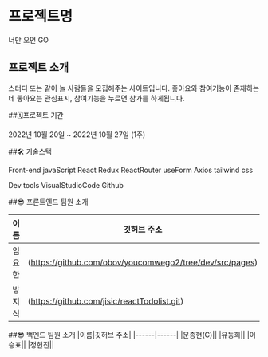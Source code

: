 # 프로젝트명

너만 오면 GO

## 프로젝트 소개

스터디 또는 같이 놀 사람들을 모집해주는 사이트입니다.
좋아요와 참여기능이 존재하는데 좋아요는 관심표시, 참여기능을 누르면 참가를 하게됩니다.

##🗓프로젝트 기간

2022년 10월 20일 ~ 2022년 10월 27일 (1주)

##🛠 기술스택

Front-end
javaScript React Redux ReactRouter useForm Axios tailwind css

Dev tools
VisualStudioCode Github

##😎 프론트엔드 팀원 소개

|이름|깃허브 주소|
|------|------|
|임요한|(https://github.com/obov/youcomwego2/tree/dev/src/pages)|
|방지식|(https://github.com/jisic/reactTodolist.git)|

##😎 백엔드 팀원 소개
|이름|깃허브 주소|
|------|------|
|문종현(C)||
|유동희||
|이승표||
|정현진||
